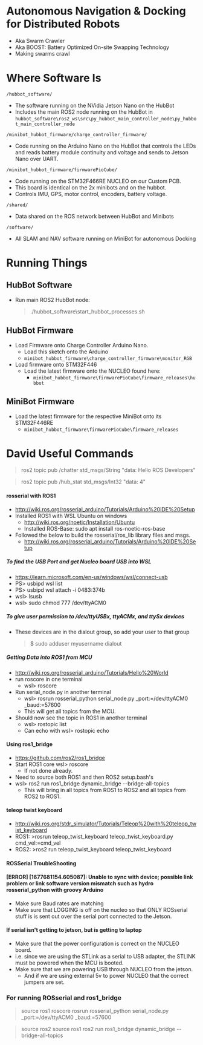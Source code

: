 # Autonomous Navigation & Docking for Distributed Robots
* Aka Swarm Crawler
* Aka BOOST: Battery Optimized On-site Swapping Technology
* Making swarms crawl

# Where Software Is

`/hubbot_software/`
* The software running on the NVidia Jetson Nano on the HubBot
* Includes the main ROS2 node running on the HubBot in `hubbot_software\ros2_ws\src\py_hubbot_main_controller_node\py_hubbot_main_controller_node`

`/minibot_hubbot_firmware/charge_controller_firmware/`
* Code running on the Arduino Nano on the HubBot that controls the LEDs and reads battery module continuity and voltage and sends to Jetson Nano over UART.

`/minibot_hubbot_firmware/firmwarePioCube/`
* Code running on the STM32F466RE NUCLEO on our Custom PCB.
* This board is identical on the 2x minibots and on the hubbot.
* Controls IMU, GPS, motor control, encoders, battery voltage.

`/shared/`
* Data shared on the ROS network between HubBot and Minibots

`/software/`
* All SLAM and NAV software running on MiniBot for autonomous Docking

# Running Things
## HubBot Software
* Run main ROS2 HubBot node:
  >./hubbot_software\start_hubbot_processes.sh

## HubBot Firmware
* Load Firmware onto Charge Controller Arduino Nano.
  * Load this sketch onto the Arduino
  * `minibot_hubbot_firmware\charge_controller_firmware\monitor_RGB`
* Load firmware onto STM32F446
  * Load the latest firmware onto the NUCLEO found here:
    * `minibot_hubbot_firmware\firmwarePioCube\firmware_releases\hubbot`
## MiniBot Firmware
* Load the latest firmware for the respective MiniBot onto its STM32F446RE
  * `minibot_hubbot_firmware\firmwarePioCube\firmware_releases`
# David Useful Commands
> ros2 topic pub /chatter std_msgs/String "data: Hello ROS Developers"

>ros2 topic pub /hub_stat std_msgs/Int32 "data: 4"

#### rosserial with ROS1
- http://wiki.ros.org/rosserial_arduino/Tutorials/Arduino%20IDE%20Setup
- Installed ROS1 with WSL Ubuntu on windows
  - http://wiki.ros.org/noetic/Installation/Ubuntu
  - Installed ROS-Base: sudo apt install ros-noetic-ros-base
- Followed the below to build the rosserial/ros_lib library files and msgs.
  - http://wiki.ros.org/rosserial_arduino/Tutorials/Arduino%20IDE%20Setup

##### To find the USB Port and get Nucleo board USB into WSL
  - https://learn.microsoft.com/en-us/windows/wsl/connect-usb
  - PS> usbipd wsl list
  - PS> usbipd wsl attach -i 0483:374b
  - wsl> lsusb
  - wsl> sudo chmod 777 /dev/ttyACM0

##### To give user permission to /dev/ttyUSBx, ttyACMx, and ttySx devices
- These devices are in the dialout group, so add your user to that group
  > $ sudo adduser myusername dialout

##### Getting Data into ROS1 from MCU
- http://wiki.ros.org/rosserial_arduino/Tutorials/Hello%20World
- run roscore in one terminal
  - wsl> roscore
- Run serial_node.py in another terminal
  - wsl> rosrun rosserial_python serial_node.py _port:=/dev/ttyACM0 _baud:=57600
  - This will get all topics from the MCU.
- Should now see the topic in ROS1 in another terminal
  - wsl> rostopic list
  - Can echo with wsl> rostopic echo <topic>

#### Using ros1_bridge
- https://github.com/ros2/ros1_bridge
- Start ROS1 core wsl> roscore
  - If not done already.
- Need to source both ROS1 and then ROS2 setup.bash's
- wsl> ros2 run ros1_bridge dynamic_bridge --bridge-all-topics
  - This will bring in all topics from ROS1 to ROS2 and all topics from ROS2 to ROS1.

#### teleop twist keyboard
- http://wiki.ros.org/stdr_simulator/Tutorials/Teleop%20with%20teleop_twist_keyboard
- ROS1: >rosrun teleop_twist_keyboard teleop_twist_keyboard.py cmd_vel:=cmd_vel
- ROS2: >ros2 run teleop_twist_keyboard teleop_twist_keyboard


#### ROSSerial TroubleShooting
#### [ERROR] [1677681154.605087]: Unable to sync with device; possible link problem or link software version mismatch such as hydro rosserial_python with groovy Arduino
  * Make sure Baud rates are matching
  * Make sure that LOGGING is off on the nucleo so that ONLY ROSserial stuff is is sent out over the serial port connected to the Jetson.

#### If serial isn't getting to jetson, but is getting to laptop
* Make sure that the power configuration is correct on the NUCLEO board.
* i.e. since we are using the STLink as a serial to USB adapter, the STLINK must be powered when the MCU is booted.
* Make sure that we are powering USB through NUCLEO from the jetson.
  * And if we are using external 5v to power NUCLEO that the correct jumpers are set.


### For running ROSserial and ros1_bridge
>source ros1
>roscore
>rosrun rosserial_python serial_node.py _port:=/dev/ttyACM0 _baud:=57600

>source ros2
>source ros1
>ros2 run ros1_bridge dynamic_bridge --bridge-all-topics
